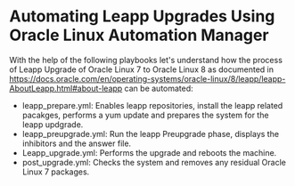 
# Automating Leapp Upgrades Using Oracle Linux Automation Manager

With the help of the following playbooks let's understand how the process of Leapp Upgrade of Oracle Linux 7 to Oracle Linux 8 as documented in https://docs.oracle.com/en/operating-systems/oracle-linux/8/leapp/leapp-AboutLeapp.html#about-leapp can be automated:

* leapp_prepare.yml: Enables leapp repositories, install the leapp related pacakges, performs a yum update and prepares the system for the leapp updgrade.
* leapp_preupgrade.yml: Run the leapp Preupgrade phase, displays the inhibitors and the answer file.
* Leapp_upgrade.yml: Performs the upgrade and reboots the machine.
* post_upgrade.yml: Checks the system and removes any residual Oracle Linux 7 packages.

  

